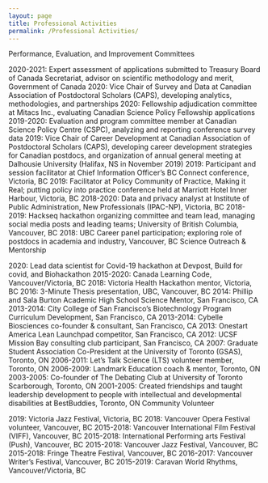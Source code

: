 ```yaml
---
layout: page
title: Professional Activities
permalink: /Professional Activities/
---
```


Performance, Evaluation, and Improvement Committees

2020-2021: Expert assessment of applications submitted to Treasury Board of Canada Secretariat, advisor on scientific methodology and merit, Government of Canada
2020: Vice Chair of Survey and Data at Canadian Association of Postdoctoral Scholars (CAPS), developing analytics, methodologies, and partnerships
2020: Fellowship adjudication committee at Mitacs Inc., evaluating Canadian Science Policy Fellowship applications
2019-2020: Evaluation and program committee member at Canadian Science Policy Centre (CSPC), analyzing and reporting conference survey data
2019: Vice Chair of Career Development at Canadian Association of Postdoctoral Scholars (CAPS), developing career development strategies for Canadian postdocs, and organization of annual general meeting at Dalhousie University (Halifax, NS in November 2019)
2019: Participant and session facilitator at Chief Information Officer’s BC Connect conference, Victoria, BC
2019: Facilitator at Policy Community of Practice, Making it Real; putting policy into practice conference held at Marriott Hotel Inner Harbour, Victoria, BC
2018-2020: Data and privacy analyst at Institute of Public Administration, New Professionals (IPAC-NP), Victoria, BC
2018-2019: Hackseq hackathon organizing committee and team lead, managing social media posts and leading teams; University of British Columbia, Vancouver, BC
2018: UBC Career panel participation; exploring role of postdocs in academia and industry, Vancouver, BC
Science Outreach & Mentorship

2020: Lead data scientist for Covid-19 hackathon at Devpost, Build for covid, and Biohackathon
2015-2020: Canada Learning Code, Vancouver/Victoria, BC
2018: Victoria Health Hackathon mentor, Victoria, BC
2016: 3-Minute Thesis presentation, UBC, Vancouver, BC
2014: Phillip and Sala Burton Academic High School Science Mentor, San Francisco, CA
2013-2014: City College of San Francisco’s Biotechnology Program Curriculum Development, San Francisco, CA
2013-2014: Cybelle Biosciences co-founder & consultant, San Francisco, CA
2013: Onestart America Lean Launchpad competitor, San Francisco, CA
2012: UCSF Mission Bay consulting club participant, San Francisco, CA
2007: Graduate Student Association Co-President at the University of Toronto (GSAS), Toronto, ON
2006-2011: Let’s Talk Science (LTS) volunteer member, Toronto, ON
2006-2009: Landmark Education coach & mentor, Toronto, ON
2003-2005: Co-founder of The Debating Club at University of Toronto Scarborough, Toronto, ON
2001-2005: Created friendships and taught leadership development to people with intellectual and developmental disabilities at BestBuddies, Toronto, ON
Community Volunteer

2019: Victoria Jazz Festival, Victoria, BC
2018: Vancouver Opera Festival volunteer, Vancouver, BC
2015-2018: Vancouver International Film Festival (VIFF), Vancouver, BC
2015-2018: International Performing arts Festival (Push), Vancouver, BC
2015-2018: Vancouver Jazz Festival, Vancouver, BC
2015-2018: Fringe Theatre Festival, Vancouver, BC
2016-2017: Vancouver Writer’s Festival, Vancouver, BC
2015-2019: Caravan World Rhythms, Vancouver/Victoria, BC